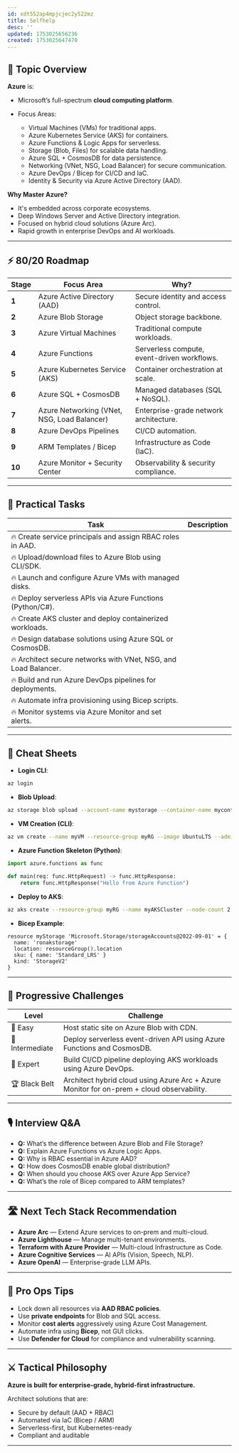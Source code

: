 ```yaml
---
id: xdt552ap4mpjcjec2y522mz
title: Selfhelp
desc: ''
updated: 1753025656236
created: 1753025647470
---
```


## 📌 Topic Overview

**Azure** is:

* Microsoft’s full-spectrum **cloud computing platform**.
* Focus Areas:

  * Virtual Machines (VMs) for traditional apps.
  * Azure Kubernetes Service (AKS) for containers.
  * Azure Functions & Logic Apps for serverless.
  * Storage (Blob, Files) for scalable data handling.
  * Azure SQL + CosmosDB for data persistence.
  * Networking (VNet, NSG, Load Balancer) for secure communication.
  * Azure DevOps / Bicep for CI/CD and IaC.
  * Identity & Security via Azure Active Directory (AAD).

**Why Master Azure?**

* It's embedded across corporate ecosystems.
* Deep Windows Server and Active Directory integration.
* Focused on hybrid cloud solutions (Azure Arc).
* Rapid growth in enterprise DevOps and AI workloads.

---

## ⚡ 80/20 Roadmap

| Stage  | Focus Area                                  | Why?                                        |
| ------ | ------------------------------------------- | ------------------------------------------- |
| **1**  | Azure Active Directory (AAD)                | Secure identity and access control.         |
| **2**  | Azure Blob Storage                          | Object storage backbone.                    |
| **3**  | Azure Virtual Machines                      | Traditional compute workloads.              |
| **4**  | Azure Functions                             | Serverless compute, event-driven workflows. |
| **5**  | Azure Kubernetes Service (AKS)              | Container orchestration at scale.           |
| **6**  | Azure SQL + CosmosDB                        | Managed databases (SQL + NoSQL).            |
| **7**  | Azure Networking (VNet, NSG, Load Balancer) | Enterprise-grade network architecture.      |
| **8**  | Azure DevOps Pipelines                      | CI/CD automation.                           |
| **9**  | ARM Templates / Bicep                       | Infrastructure as Code (IaC).               |
| **10** | Azure Monitor + Security Center             | Observability & security compliance.        |

---

## 🚀 Practical Tasks

| Task                                                            | Description |
| --------------------------------------------------------------- | ----------- |
| 🔥 Create service principals and assign RBAC roles in AAD.      |             |
| 🔥 Upload/download files to Azure Blob using CLI/SDK.           |             |
| 🔥 Launch and configure Azure VMs with managed disks.           |             |
| 🔥 Deploy serverless APIs via Azure Functions (Python/C#).      |             |
| 🔥 Create AKS cluster and deploy containerized workloads.       |             |
| 🔥 Design database solutions using Azure SQL or CosmosDB.       |             |
| 🔥 Architect secure networks with VNet, NSG, and Load Balancer. |             |
| 🔥 Build and run Azure DevOps pipelines for deployments.        |             |
| 🔥 Automate infra provisioning using Bicep scripts.             |             |
| 🔥 Monitor systems via Azure Monitor and set alerts.            |             |

---

## 🧾 Cheat Sheets

* **Login CLI**:

```bash
az login
```

* **Blob Upload**:

```bash
az storage blob upload --account-name mystorage --container-name mycontainer --file file.txt --name file.txt
```

* **VM Creation (CLI)**:

```bash
az vm create --name myVM --resource-group myRG --image UbuntuLTS --admin-username ronak
```

* **Azure Function Skeleton (Python)**:

```python
import azure.functions as func

def main(req: func.HttpRequest) -> func.HttpResponse:
    return func.HttpResponse("Hello from Azure Function")
```

* **Deploy to AKS**:

```bash
az aks create --resource-group myRG --name myAKSCluster --node-count 2 --generate-ssh-keys
```

* **Bicep Example**:

```bicep
resource myStorage 'Microsoft.Storage/storageAccounts@2022-09-01' = {
  name: 'ronakstorage'
  location: resourceGroup().location
  sku: { name: 'Standard_LRS' }
  kind: 'StorageV2'
}
```

---

## 🎯 Progressive Challenges

| Level           | Challenge                                                                                 |
| --------------- | ----------------------------------------------------------------------------------------- |
| 🥉 Easy         | Host static site on Azure Blob with CDN.                                                  |
| 🥈 Intermediate | Deploy serverless event-driven API using Azure Functions and CosmosDB.                    |
| 🥇 Expert       | Build CI/CD pipeline deploying AKS workloads using Azure DevOps.                          |
| 🏆 Black Belt   | Architect hybrid cloud using Azure Arc + Azure Monitor for on-prem + cloud observability. |

---

## 🎙️ Interview Q\&A

* **Q:** What’s the difference between Azure Blob and File Storage?
* **Q:** Explain Azure Functions vs Azure Logic Apps.
* **Q:** Why is RBAC essential in Azure AAD?
* **Q:** How does CosmosDB enable global distribution?
* **Q:** When should you choose AKS over Azure App Service?
* **Q:** What’s the role of Bicep compared to ARM templates?

---

## 🛣️ Next Tech Stack Recommendation

* **Azure Arc** — Extend Azure services to on-prem and multi-cloud.
* **Azure Lighthouse** — Manage multi-tenant environments.
* **Terraform with Azure Provider** — Multi-cloud Infrastructure as Code.
* **Azure Cognitive Services** — AI APIs (Vision, Speech, NLP).
* **Azure OpenAI** — Enterprise-grade LLM APIs.

---

## 🎩 Pro Ops Tips

* Lock down all resources via **AAD RBAC policies**.
* Use **private endpoints** for Blob and SQL access.
* Monitor **cost alerts** aggressively using Azure Cost Management.
* Automate infra using **Bicep**, not GUI clicks.
* Use **Defender for Cloud** for compliance and vulnerability scanning.

---

## ⚔️ Tactical Philosophy

**Azure is built for enterprise-grade, hybrid-first infrastructure.**

Architect solutions that are:

* Secure by default (AAD + RBAC)
* Automated via IaC (Bicep / ARM)
* Serverless-first, but Kubernetes-ready
* Compliant and auditable

---
